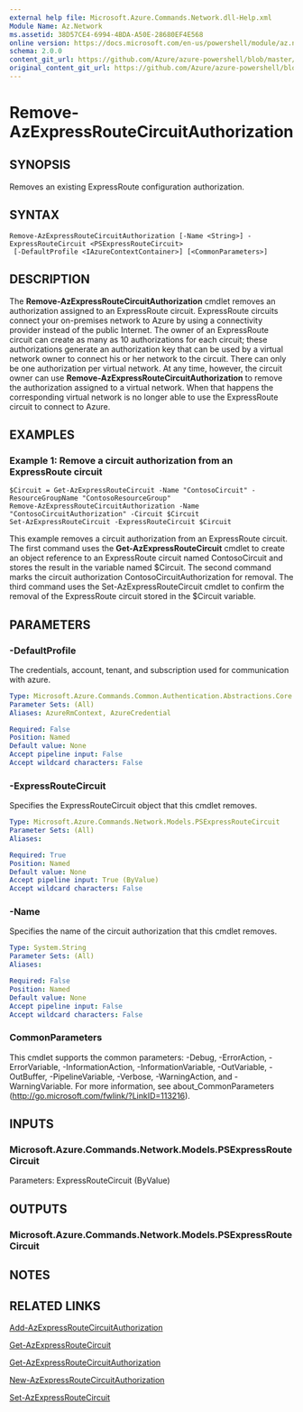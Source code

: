 ```yaml
---
external help file: Microsoft.Azure.Commands.Network.dll-Help.xml
Module Name: Az.Network
ms.assetid: 38D57CE4-6994-4BDA-A50E-28680EF4E568
online version: https://docs.microsoft.com/en-us/powershell/module/az.network/remove-azexpressroutecircuitauthorization
schema: 2.0.0
content_git_url: https://github.com/Azure/azure-powershell/blob/master/src/ResourceManager/Network/Commands.Network/help/Remove-AzExpressRouteCircuitAuthorization.md
original_content_git_url: https://github.com/Azure/azure-powershell/blob/master/src/ResourceManager/Network/Commands.Network/help/Remove-AzExpressRouteCircuitAuthorization.md
---
```


# Remove-AzExpressRouteCircuitAuthorization

## SYNOPSIS
Removes an existing ExpressRoute configuration authorization.

## SYNTAX

```
Remove-AzExpressRouteCircuitAuthorization [-Name <String>] -ExpressRouteCircuit <PSExpressRouteCircuit>
 [-DefaultProfile <IAzureContextContainer>] [<CommonParameters>]
```

## DESCRIPTION
The **Remove-AzExpressRouteCircuitAuthorization** cmdlet removes an authorization assigned to
an ExpressRoute circuit. ExpressRoute circuits connect your on-premises network to Azure by using a
connectivity provider instead of the public Internet. The owner of an ExpressRoute circuit can
create as many as 10 authorizations for each circuit; these authorizations generate an
authorization key that can be used by a virtual network owner to connect his or her network to the
circuit. There can only be one authorization per virtual network. At any time, however, the circuit
owner can use **Remove-AzExpressRouteCircuitAuthorization** to remove the authorization
assigned to a virtual network. When that happens the corresponding virtual network is no longer
able to use the ExpressRoute circuit to connect to Azure.

## EXAMPLES

### Example 1: Remove a circuit authorization from an ExpressRoute circuit
```
$Circuit = Get-AzExpressRouteCircuit -Name "ContosoCircuit" -ResourceGroupName "ContosoResourceGroup"
Remove-AzExpressRouteCircuitAuthorization -Name "ContosoCircuitAuthorization" -Circuit $Circuit
Set-AzExpressRouteCircuit -ExpressRouteCircuit $Circuit
```

This example removes a circuit authorization from an ExpressRoute circuit. The first command uses
the **Get-AzExpressRouteCircuit** cmdlet to create an object reference to an ExpressRoute
circuit named ContosoCircuit and stores the result in the variable named $Circuit.
The second command marks the circuit authorization ContosoCircuitAuthorization for removal.
The third command uses the Set-AzExpressRouteCircuit cmdlet to confirm the removal of the
ExpressRoute circuit stored in the $Circuit variable.

## PARAMETERS

### -DefaultProfile
The credentials, account, tenant, and subscription used for communication with azure.

```yaml
Type: Microsoft.Azure.Commands.Common.Authentication.Abstractions.Core.IAzureContextContainer
Parameter Sets: (All)
Aliases: AzureRmContext, AzureCredential

Required: False
Position: Named
Default value: None
Accept pipeline input: False
Accept wildcard characters: False
```

### -ExpressRouteCircuit
Specifies the ExpressRouteCircuit object that this cmdlet removes.

```yaml
Type: Microsoft.Azure.Commands.Network.Models.PSExpressRouteCircuit
Parameter Sets: (All)
Aliases:

Required: True
Position: Named
Default value: None
Accept pipeline input: True (ByValue)
Accept wildcard characters: False
```

### -Name
Specifies the name of the circuit authorization that this cmdlet removes.

```yaml
Type: System.String
Parameter Sets: (All)
Aliases:

Required: False
Position: Named
Default value: None
Accept pipeline input: False
Accept wildcard characters: False
```

### CommonParameters
This cmdlet supports the common parameters: -Debug, -ErrorAction, -ErrorVariable, -InformationAction, -InformationVariable, -OutVariable, -OutBuffer, -PipelineVariable, -Verbose, -WarningAction, and -WarningVariable. For more information, see about_CommonParameters (http://go.microsoft.com/fwlink/?LinkID=113216).

## INPUTS

### Microsoft.Azure.Commands.Network.Models.PSExpressRouteCircuit
Parameters: ExpressRouteCircuit (ByValue)

## OUTPUTS

### Microsoft.Azure.Commands.Network.Models.PSExpressRouteCircuit

## NOTES

## RELATED LINKS

[Add-AzExpressRouteCircuitAuthorization](./Add-AzExpressRouteCircuitAuthorization.md)

[Get-AzExpressRouteCircuit](./Get-AzExpressRouteCircuit.md)

[Get-AzExpressRouteCircuitAuthorization](./Get-AzExpressRouteCircuitAuthorization.md)

[New-AzExpressRouteCircuitAuthorization](./New-AzExpressRouteCircuitAuthorization.md)

[Set-AzExpressRouteCircuit](./Set-AzExpressRouteCircuit.md)
